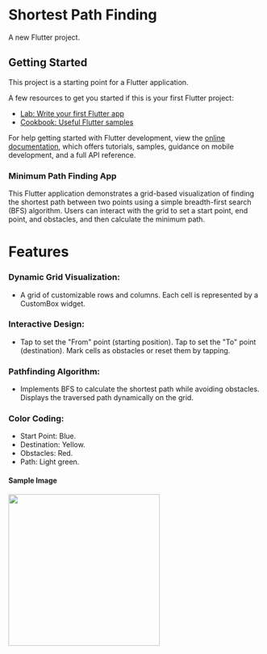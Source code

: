# Shortest Path Finding

A new Flutter project.

## Getting Started

This project is a starting point for a Flutter application.

A few resources to get you started if this is your first Flutter project:

- [Lab: Write your first Flutter app](https://docs.flutter.dev/get-started/codelab)
- [Cookbook: Useful Flutter samples](https://docs.flutter.dev/cookbook)

For help getting started with Flutter development, view the
[online documentation](https://docs.flutter.dev/), which offers tutorials,
samples, guidance on mobile development, and a full API reference.

### Minimum Path Finding App
This Flutter application demonstrates a grid-based visualization of finding the shortest path between two points using a simple breadth-first search (BFS) algorithm. Users can interact with the grid to set a start point, end point, and obstacles, and then calculate the minimum path.

# Features
### Dynamic Grid Visualization:

- A grid of customizable rows and columns.
 Each cell is represented by a CustomBox widget.
### Interactive Design:

- Tap to set the "From" point (starting position).
 Tap to set the "To" point (destination).
 Mark cells as obstacles or reset them by tapping.
### Pathfinding Algorithm:

- Implements BFS to calculate the shortest path while avoiding obstacles.
 Displays the traversed path dynamically on the grid.
### Color Coding:

- Start Point: Blue.
- Destination: Yellow.
- Obstacles: Red.
- Path: Light green.

#### Sample Image

<img src="https://github.com/user-attachments/assets/978b9c42-4351-4d32-bf5e-fbdb3fa7d667" width="300"/>
